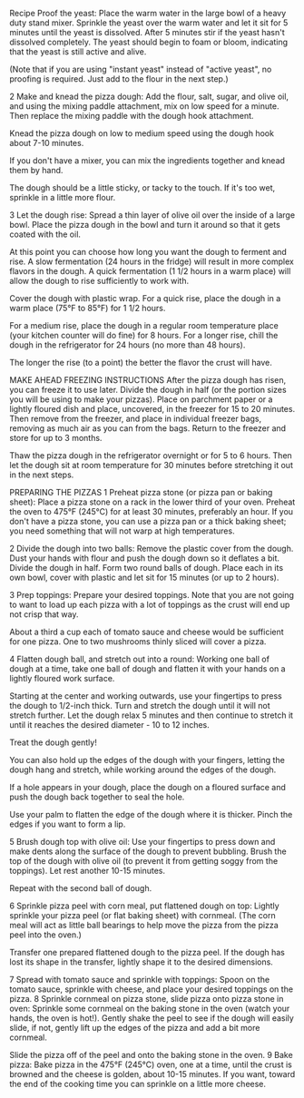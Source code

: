 Recipe
Proof the yeast: Place the warm water in the large bowl of a heavy duty stand mixer. Sprinkle the yeast over the warm water and let it sit for 5 minutes until the yeast is dissolved.
After 5 minutes stir if the yeast hasn't dissolved completely. The yeast should begin to foam or bloom, indicating that the yeast is still active and alive.

(Note that if you are using "instant yeast" instead of "active yeast", no proofing is required. Just add to the flour in the next step.)

2 Make and knead the pizza dough: Add the flour, salt, sugar, and olive oil, and using the mixing paddle attachment, mix on low speed for a minute. Then replace the mixing paddle with the dough hook attachment.

Knead the pizza dough on low to medium speed using the dough hook about 7-10 minutes.

If you don't have a mixer, you can mix the ingredients together and knead them by hand.

The dough should be a little sticky, or tacky to the touch. If it's too wet, sprinkle in a little more flour.

3 Let the dough rise: Spread a thin layer of olive oil over the inside of a large bowl. Place the pizza dough in the bowl and turn it around so that it gets coated with the oil.

At this point you can choose how long you want the dough to ferment and rise. A slow fermentation (24 hours in the fridge) will result in more complex flavors in the dough. A quick fermentation (1 1/2 hours in a warm place) will allow the dough to rise sufficiently to work with.

Cover the dough with plastic wrap.
For a quick rise, place the dough in a warm place (75°F to 85°F) for 1 1/2 hours.

For a medium rise, place the dough in a regular room temperature place (your kitchen counter will do fine) for 8 hours. For a longer rise, chill the dough in the refrigerator for 24 hours (no more than 48 hours).

The longer the rise (to a point) the better the flavor the crust will have.

MAKE AHEAD FREEZING INSTRUCTIONS
After the pizza dough has risen, you can freeze it to use later. Divide the dough in half (or the portion sizes you will be using to make your pizzas). Place on parchment paper or a lightly floured dish and place, uncovered, in the freezer for 15 to 20 minutes. Then remove from the freezer, and place in individual freezer bags, removing as much air as you can from the bags. Return to the freezer and store for up to 3 months.

Thaw the pizza dough in the refrigerator overnight or for 5 to 6 hours. Then let the dough sit at room temperature for 30 minutes before stretching it out in the next steps.
  
PREPARING THE PIZZAS
1 Preheat pizza stone (or pizza pan or baking sheet): Place a pizza stone on a rack in the lower third of your oven. Preheat the oven to 475°F (245°C) for at least 30 minutes, preferably an hour. If you don't have a pizza stone, you can use a pizza pan or a thick baking sheet; you need something that will not warp at high temperatures.

2 Divide the dough into two balls: Remove the plastic cover from the dough. Dust your hands with flour and push the dough down so it deflates a bit. Divide the dough in half.
Form two round balls of dough. Place each in its own bowl, cover with plastic and let sit for 15 minutes (or up to 2 hours).

3 Prep toppings: Prepare your desired toppings. Note that you are not going to want to load up each pizza with a lot of toppings as the crust will end up not crisp that way.

About a third a cup each of tomato sauce and cheese would be sufficient for one pizza. One to two mushrooms thinly sliced will cover a pizza.

4 Flatten dough ball, and stretch out into a round: Working one ball of dough at a time, take one ball of dough and flatten it with your hands on a lightly floured work surface.

Starting at the center and working outwards, use your fingertips to press the dough to 1/2-inch thick. Turn and stretch the dough until it will not stretch further.
Let the dough relax 5 minutes and then continue to stretch it until it reaches the desired diameter - 10 to 12 inches.

Treat the dough gently!

You can also hold up the edges of the dough with your fingers, letting the dough hang and stretch, while working around the edges of the dough.

If a hole appears in your dough, place the dough on a floured surface and push the dough back together to seal the hole.

Use your palm to flatten the edge of the dough where it is thicker. Pinch the edges if you want to form a lip.

5 Brush dough top with olive oil: Use your fingertips to press down and make dents along the surface of the dough to prevent bubbling. Brush the top of the dough with olive oil (to prevent it from getting soggy from the toppings). Let rest another 10-15 minutes.

Repeat with the second ball of dough.

6 Sprinkle pizza peel with corn meal, put flattened dough on top: Lightly sprinkle your pizza peel (or flat baking sheet) with cornmeal. (The corn meal will act as little ball bearings to help move the pizza from the pizza peel into the oven.)

Transfer one prepared flattened dough to the pizza peel.
If the dough has lost its shape in the transfer, lightly shape it to the desired dimensions.

7 Spread with tomato sauce and sprinkle with toppings: Spoon on the tomato sauce, sprinkle with cheese, and place your desired toppings on the pizza.
8 Sprinkle cornmeal on pizza stone, slide pizza onto pizza stone in oven: Sprinkle some cornmeal on the baking stone in the oven (watch your hands, the oven is hot!). Gently shake the peel to see if the dough will easily slide, if not, gently lift up the edges of the pizza and add a bit more cornmeal.

Slide the pizza off of the peel and onto the baking stone in the oven.
9 Bake pizza: Bake pizza in the 475°F (245°C) oven, one at a time, until the crust is browned and the cheese is golden, about 10-15 minutes. If you want, toward the end of the cooking time you can sprinkle on a little more cheese.

